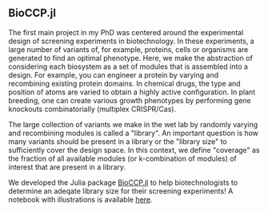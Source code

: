 ## BioCCP.jl

The first main project in my PhD was centered around the experimental design of screening experiments in biotechnology. 
In these experiments, a large number of variants of, for example, proteins, cells or organisms are generated to find an optimal phenotype. 
Here, we make the abstraction of considering each biosystem as a set of modules that is assembled into a design. 
For example, you can engineer a protein by varying and recombining existing protein domains. 
In chemical drugs, the type and position of atoms are varied to obtain a highly active configuration.
In plant breeding, one can create various growth phenotypes by performing gene knockouts combinatorially (multiplex CRISPR/Cas).

The large collection of variants we make in the wet lab by randomly varying and recombining modules is called a "library". 
An important question is how many variants should be present in a library or the "library size" to sufficiently cover the design space. 
In this context, we define "coverage" as the fraction of all available modules (or k-combination of modules) of interest that are present in a library.

We developed the Julia package [BioCCP.jl](https://github.com/kirstvh/BioCCP.jl) to help biotechnologists to determine an adeqate library size for their screening experiments!
A notebook with illustrations is available [here](https://kirstvh.github.io/BioCCP_Case_Study_html).
